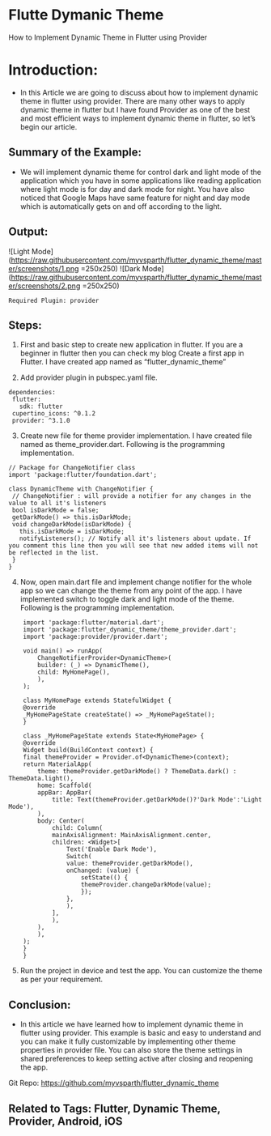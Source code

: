 # Flutte Dymanic Theme
How to Implement Dynamic Theme in Flutter using Provider

# Introduction:
- In this Article we are going to discuss about how to implement dynamic theme in flutter using provider. There are many other ways to apply dynamic theme in flutter but I have found Provider as one of the best and most efficient ways to implement dynamic theme in flutter, so let’s begin our article.

## Summary of the Example:
- We will implement dynamic theme for control dark and light mode of the application which you have in some applications like reading application where light mode is for day and dark mode for night. You have also noticed that Google Maps have same feature for night and day mode which is automatically gets on and off according to the light.

## Output:
![Light Mode](https://raw.githubusercontent.com/myvsparth/flutter_dynamic_theme/master/screenshots/1.png =250x250)
![Dark Mode](https://raw.githubusercontent.com/myvsparth/flutter_dynamic_theme/master/screenshots/2.png =250x250)

    Required Plugin: provider

## Steps:
1. First and basic step to create new application in flutter. If you are a beginner in flutter then you can check my blog Create a first app in Flutter. I have created app named as “flutter_dynamic_theme”

2. Add provider plugin in pubspec.yaml file.
```
dependencies:
 flutter:
   sdk: flutter
 cupertino_icons: ^0.1.2
 provider: ^3.1.0
```

3. Create new file for theme provider implementation. I have created file named as theme_provider.dart. Following is the programming implementation.

```
// Package for ChangeNotifier class
import 'package:flutter/foundation.dart';
 
class DynamicTheme with ChangeNotifier {
 // ChangeNotifier : will provide a notifier for any changes in the value to all it's listeners
 bool isDarkMode = false;
 getDarkMode() => this.isDarkMode;
 void changeDarkMode(isDarkMode) {
   this.isDarkMode = isDarkMode;
   notifyListeners(); // Notify all it's listeners about update. If you comment this line then you will see that new added items will not be reflected in the list.
 }
}
```

4. Now, open main.dart file and implement change notifier for the whole app so we can change the theme from any point of the app. I have implemented switch to toggle dark and light mode of the theme. Following is the programming implementation.

```
    import 'package:flutter/material.dart';
    import 'package:flutter_dynamic_theme/theme_provider.dart';
    import 'package:provider/provider.dart';
    
    void main() => runApp(
        ChangeNotifierProvider<DynamicTheme>(
        builder: (_) => DynamicTheme(),
        child: MyHomePage(),
        ),
    );
    
    class MyHomePage extends StatefulWidget {
    @override
    _MyHomePageState createState() => _MyHomePageState();
    }
    
    class _MyHomePageState extends State<MyHomePage> {
    @override
    Widget build(BuildContext context) {
    final themeProvider = Provider.of<DynamicTheme>(context);
    return MaterialApp(
        theme: themeProvider.getDarkMode() ? ThemeData.dark() : ThemeData.light(),
        home: Scaffold(
        appBar: AppBar(
            title: Text(themeProvider.getDarkMode()?'Dark Mode':'Light Mode'),
        ),
        body: Center(
            child: Column(
            mainAxisAlignment: MainAxisAlignment.center,
            children: <Widget>[
                Text('Enable Dark Mode'),
                Switch(
                value: themeProvider.getDarkMode(),
                onChanged: (value) {
                    setState(() {
                    themeProvider.changeDarkMode(value);
                    });
                },
                ),
            ],
            ),
        ),
        ),
    );
    }
    }
```

5. Run the project in device and test the app. You can customize the theme as per your requirement.

## Conclusion:
-   In this article we have learned how to implement dynamic theme in flutter using provider. This example is basic and easy to understand and you can make it fully customizable by implementing other theme properties in provider file. You can also store the theme settings in shared preferences to keep setting active after closing and reopening the app.

Git Repo: https://github.com/myvsparth/flutter_dynamic_theme

## Related to Tags: Flutter, Dynamic Theme, Provider, Android, iOS

